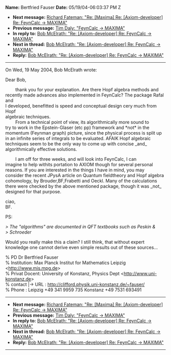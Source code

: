 **Name:** Bertfried Fauser
**Date:** 05/19/04-06:03:37 PM Z

  - **Next message:** [Richard Fateman: "Re: [Maxima] Re:
    [Axiom-developer] Re: FeynCalc -\> MAXIMA"](0205.html)
  - **Previous message:** [Tim Daly: "FeynCalc -\> MAXIMA"](0203.html)
  - **In reply to:** [Bob McElrath: "Re: [Axiom-developer] Re:
    FeynCalc -\> MAXIMA"](0201.html)
  - **Next in thread:** [Bob McElrath: "Re: [Axiom-developer]
    Re: FeynCalc -\> MAXIMA"](0207.html)
  - **Reply:** [Bob McElrath: "Re: [Axiom-developer] Re:
    FeynCalc -\> MAXIMA"](0207.html)

-----

On Wed, 19 May 2004, Bob McElrath wrote:  

Dear Bob,  

        thank you for your explanation. Are there Hopf algebra methods
and  
recently made advances also implemented in FeynCalc? The package Rafal
and  
I developed, benefitted is speed and conceptual design cery much from
Hopf  
algebraic techniques.  
        From a technical point of view, its algorithmically more sound
to  
try to work in the Epstein-Glaser (etc pp) framework and \*not\* in
the  
momentum (Feynman graph) picture, since the physical process is split
up  
in an infinite series of integrals to be evaluated. AFAIK Hopf
algebraic  
techniques seem to be the only way to come up with concise \_and\_  
algorithmically effective solutions.  

        I am off for three weeks, and will look into FeynCalc, I can  
imagine to help withits portation to AXIOM though for several personal  
reasons. If you are interested in the things I have in mind, you may  
consider the recent JPysA article on Quantum fieldtheory and Hopf
algebra  
cohomology, by Brouder,BF,Frabetti and Oeckl. Many of the calculations  
there were checked by the above mentioned package, though it was
\_not\_  
designed for that purpose.  

ciao,  
BF.  

PS:  

*\> The "algorithms" are documented in QFT textbooks such as Peskin &*  
*\> Schroeder*  

Would you really make this a claim? I still think, that without expert  
knowledge one cannot derive even simple results out of these
sources...  

% PD Dr Bertfried Fauser  
% Institution: Max Planck Institut for Mathematics Leipzig
\<<http://www.mis.mpg.de>\>  
% Privat Docent: University of Konstanz, Physics Dept
\<<http://www.uni-konstanz.de>\>  
% contact |-\> URL : <http://clifford.physik.uni-konstanz.de/~fauser/>  
% Phone : Leipzig +49 341 9959 735 Konstanz +49 7531 693491  

-----

  - **Next message:** [Richard Fateman: "Re: [Maxima] Re:
    [Axiom-developer] Re: FeynCalc -\> MAXIMA"](0205.html)
  - **Previous message:** [Tim Daly: "FeynCalc -\> MAXIMA"](0203.html)
  - **In reply to:** [Bob McElrath: "Re: [Axiom-developer] Re:
    FeynCalc -\> MAXIMA"](0201.html)
  - **Next in thread:** [Bob McElrath: "Re: [Axiom-developer]
    Re: FeynCalc -\> MAXIMA"](0207.html)
  - **Reply:** [Bob McElrath: "Re: [Axiom-developer] Re:
    FeynCalc -\> MAXIMA"](0207.html)

-----


